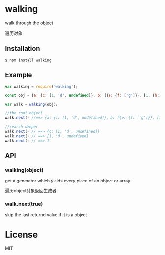 # walking

walk through the object

遍历对象

## Installation

```
$ npm install walking
```

## Example

```js
var walking = require('walking');

const obj = {a: {c: [1, 'd', undefined]}, b: [{e: {f: ['g']}}, [1, {h:1}, {i:2}]]}

var walk = walking(obj);

//the root object
walk.next() //==> {a: {c: [1, 'd', undefined]}, b: [{e: {f: ['g']}}, [1, {h:1}, {i:2}]]}

//search deeper
walk.next() // ==> {c: [1, 'd', undefined]}
walk.next() // ==> [1, 'd', undefined]
walk.next() // ==> 1

```

## API

### walking(object)

get a generator which yields every piece of an object or array

遍历object对象返回生成器

### walk.next(true)

skip the last returnd value if it is a object

# License

MIT
